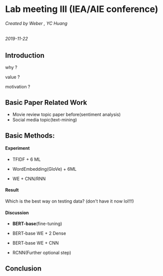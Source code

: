 # Lab meeting III (IEA/AIE conference) 

###### Created by Weber , YC Huang

###### 2019-11-22 



## Introduction

why ?  

value ?

motivation ?

## Basic Paper Related Work

+ Movie review topic paper before(sentiment analysis)
+ Social media topic(text-mining) 

## Basic Methods:

#### Experiment

* TFIDF + 6 ML

* WordEmbedding(GloVe) + 6ML

* WE + CNN/RNN
#### Result 
Which is the best way on testing data? (don't have it now lol!!!)

#### Discussion

* **BERT-base**(fine-tuning)

* BERT-base WE + 2 Dense

* BERT-base WE + CNN

* RCNN(Further optional step)

## Conclusion